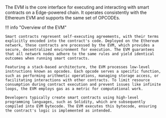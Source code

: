 
The EVM is the core interface for executing and interacting with smart contracts on a Edge-powered chain. It operates consistently with the Ethereum EVM and supports the same set of OPCODEs.

!!! info "Overview of the EVM"

    Smart contracts represent self-executing agreements, with their terms explicitly encoded into the contract's code. Deployed on the Ethereum network, these contracts are processed by the EVM, which provides a secure, decentralized environment for execution. The EVM guarantees that all network nodes adhere to the same rules and yield identical outcomes when running smart contracts.

    Featuring a stack-based architecture, the EVM processes low-level instructions known as opcodes. Each opcode serves a specific function, such as performing arithmetic operations, managing storage access, or facilitating interactions with other contracts. To limit resource consumption during contract execution and prevent issues like infinite loops, the EVM employs gas as a metric for computational work.

    Developers typically create smart contracts using high-level programming languages, such as Solidity, which are subsequently compiled into EVM bytecode. The EVM executes this bytecode, ensuring the contract's logic is implemented as intended.

